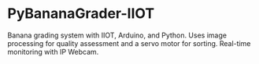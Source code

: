 # PyBananaGrader-IIOT
Banana grading system with IIOT, Arduino, and Python. Uses image processing for quality assessment and a servo motor for sorting. Real-time monitoring with IP Webcam.
